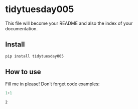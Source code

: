 # tidytuesday005

<!-- WARNING: THIS FILE WAS AUTOGENERATED! DO NOT EDIT! -->

This file will become your README and also the index of your
documentation.

## Install

``` sh
pip install tidytuesday005
```

## How to use

Fill me in please! Don’t forget code examples:

``` python
1+1
```

    2
